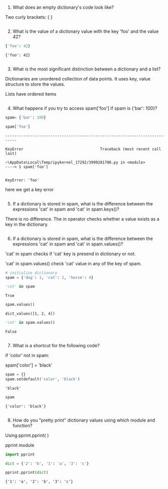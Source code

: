 1. What does an empty dictionary's code look like?

Two curly brackets: {  }


```python

```

2. What is the value of a dictionary value with the key 'foo' and the value 42?


```python
{'foo': 42}
```




    {'foo': 42}




```python

```


3. What is the most significant distinction between a dictionary and a list?

Dictionaries are unordered collection of data points. It uses key, value structure to store the values.

Lists have ordered items


```python

```

4. What happens if you try to access spam['foo'] if spam is {'bar': 100}?


```python
spam= {'bar': 100}
```


```python
spam['foo']
```


    ---------------------------------------------------------------------------

    KeyError                                  Traceback (most recent call last)

    ~\AppData\Local\Temp/ipykernel_17292/3999281786.py in <module>
    ----> 1 spam['foo']
    

    KeyError: 'foo'


here we get a key error


```python

```

5. If a dictionary is stored in spam, what is the difference between the expressions 'cat' in spam and 'cat' in spam.keys()?

There is no difference. The in operator checks whether a value exists as a key in the dictionary.


```python

```

6. If a dictionary is stored in spam, what is the difference between the expressions 'cat' in spam and 'cat' in spam.values()?

'cat' in spam checks if 'cat' key is presend in dictionary or not.

'cat' in spam.values() check 'cat' value in any of the key of spam.


```python
# initialize dictionary
spam = {'dog': 1, 'cat': 2, 'horse': 4}
```


```python
'cat' in spam
```




    True




```python
spam.values()
```




    dict_values([1, 2, 4])




```python
'cat' in spam.values()
```




    False




```python

```

7. What is a shortcut for the following code?

if 'color' not in spam:


   spam['color'] = 'black'


```python
spam = {}
spam.setdefault('color', 'black')
```




    'black'




```python
spam
```




    {'color': 'black'}




```python

```

8. How do you "pretty print" dictionary values using which module and function?

Using pprint.pprint(  ) 

pprint module


```python
import pprint

dict = {'2': 'b', '1': 'a', '3': 'c'}

pprint.pprint(dict)
```

    {'1': 'a', '2': 'b', '3': 'c'}
    


```python

```
